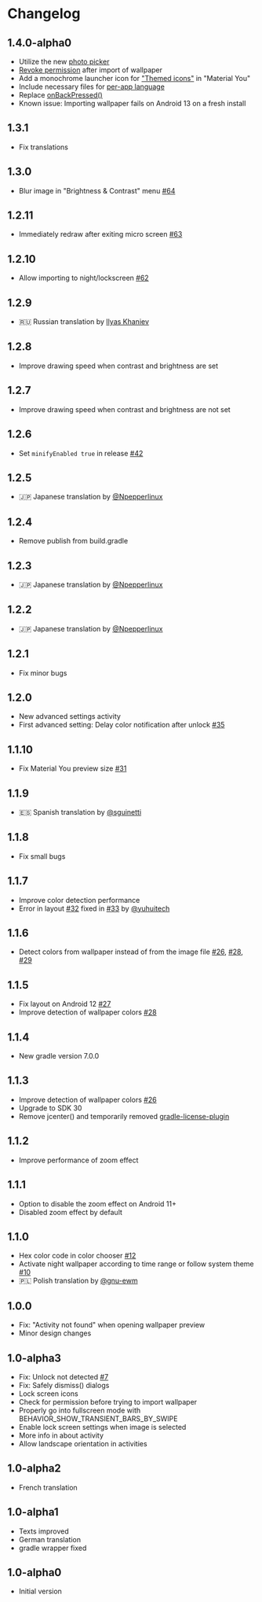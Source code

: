 # Changelog

## 1.4.0-alpha0
*   Utilize the new [photo picker](https://developer.android.com/about/versions/13/features/photopicker)
*   [Revoke permission](https://developer.android.com/about/versions/13/features?hl=en#developer-downgradable-permissions) after import of wallpaper
*   Add a monochrome launcher icon for ["Themed icons"](https://developer.android.com/about/versions/13/features?hl=en#themed-app-icons) in "Material You"
*   Include necessary files for [per-app language](https://developer.android.com/about/versions/13/features/app-languages)
*   Replace [onBackPressed()](https://developer.android.com/about/versions/13/features/predictive-back-gesture)
*   Known issue: Importing wallpaper fails on Android 13 on a fresh install

## 1.3.1
*   Fix translations

## 1.3.0
*   Blur image in "Brightness & Contrast" menu [#64](https://github.com/cvzi/darkmodewallpaper/issues/64)

## 1.2.11
*   Immediately redraw after exiting micro screen [#63](https://github.com/cvzi/darkmodewallpaper/issues/63)

## 1.2.10
*   Allow importing to night/lockscreen [#62](https://github.com/cvzi/darkmodewallpaper/issues/62)

## 1.2.9
*   🇷🇺 Russian translation by [Ilyas Khaniev](https://github.com/TheOldBlood)

## 1.2.8
*   Improve drawing speed when contrast and brightness are set

## 1.2.7
*   Improve drawing speed when contrast and brightness are not set

## 1.2.6
*   Set `minifyEnabled true` in release [#42](https://github.com/cvzi/darkmodewallpaper/issues/42)

## 1.2.5
*   🇯🇵 Japanese translation by [@Npepperlinux](https://github.com/Npepperlinux)

## 1.2.4
*   Remove publish from build.gradle

## 1.2.3
*   🇯🇵 Japanese translation by [@Npepperlinux](https://github.com/Npepperlinux)

## 1.2.2
*   🇯🇵 Japanese translation by [@Npepperlinux](https://github.com/Npepperlinux)

## 1.2.1
*   Fix minor bugs

## 1.2.0
*   New advanced settings activity
*   First advanced setting: Delay color notification after unlock [#35](https://github.com/cvzi/darkmodewallpaper/issues/35)

## 1.1.10
*   Fix Material You preview size [#31](https://github.com/cvzi/darkmodewallpaper/issues/31)

## 1.1.9
*   🇪🇸 Spanish translation by [@sguinetti](https://github.com/sguinetti)

## 1.1.8
*   Fix small bugs

## 1.1.7
*   Improve color detection performance
*   Error in layout [#32](https://github.com/cvzi/darkmodewallpaper/issues/32) fixed in [#33](https://github.com/cvzi/darkmodewallpaper/pull/33) by [@yuhuitech](https://github.com/yuhuitech)

## 1.1.6
*   Detect colors from wallpaper instead of from the image file [#26](https://github.com/cvzi/darkmodewallpaper/issues/28), [#28](https://github.com/cvzi/darkmodewallpaper/issues/28), [#29](https://github.com/cvzi/darkmodewallpaper/issues/29)

## 1.1.5
*   Fix layout on Android 12 [#27](https://github.com/cvzi/darkmodewallpaper/issues/27)
*   Improve detection of wallpaper colors [#28](https://github.com/cvzi/darkmodewallpaper/issues/28)

## 1.1.4
*   New gradle version 7.0.0

## 1.1.3
*   Improve detection of wallpaper colors [#26](https://github.com/cvzi/darkmodewallpaper/issues/26)
*   Upgrade to SDK 30
*   Remove jcenter() and temporarily removed [gradle-license-plugin](https://github.com/jaredsburrows/gradle-license-plugin/issues/146)

## 1.1.2
*   Improve performance of zoom effect

## 1.1.1
*   Option to disable the zoom effect on Android 11+
*   Disabled zoom effect by default

## 1.1.0
*   Hex color code in color chooser [#12](https://github.com/cvzi/darkmodewallpaper/issues/12)
*   Activate night wallpaper according to time range or follow system theme [#10](https://github.com/cvzi/darkmodewallpaper/issues/10)
*   🇵🇱 Polish translation by [@gnu-ewm](https://github.com/gnu-ewm)

## 1.0.0
*   Fix: "Activity not found" when opening wallpaper preview
*   Minor design changes

## 1.0-alpha3
*   Fix: Unlock not detected [#7](https://github.com/cvzi/darkmodewallpaper/issues/7)
*   Fix: Safely dismiss() dialogs
*   Lock screen icons
*   Check for permission before trying to import wallpaper
*   Properly go into fullscreen mode with BEHAVIOR_SHOW_TRANSIENT_BARS_BY_SWIPE
*   Enable lock screen settings when image is selected
*   More info in about activity
*   Allow landscape orientation in activities

## 1.0-alpha2
*   French translation

## 1.0-alpha1
*   Texts improved
*   German translation
*   gradle wrapper fixed

## 1.0-alpha0
*   Initial version
